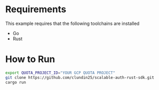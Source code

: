 # Requirements

This example requires that the following toolchains are installed

* Go
* Rust

# How to Run

```sh
export QUOTA_PROJECT_ID="YOUR GCP QUOTA PROJECT"
git clone https://github.com/clundin25/scalable-auth-rust-sdk.git
cargo run
```
